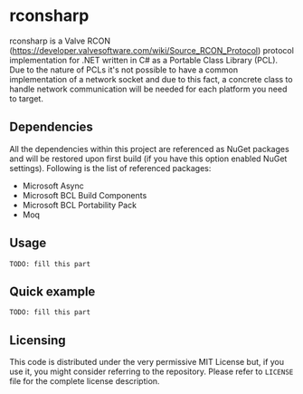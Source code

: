 # rconsharp

rconsharp is a Valve RCON (https://developer.valvesoftware.com/wiki/Source_RCON_Protocol) protocol implementation for .NET written in C# as a Portable Class Library (PCL).
Due to the nature of PCLs it's not possible to have a common implementation of a network socket and due to this fact, a concrete class to handle network communication will be needed for each platform you need to target.

## Dependencies

All the dependencies within this project are referenced as NuGet packages and will be restored upon first build (if you have this option enabled NuGet settings).
Following is the list of referenced packages:
* Microsoft Async
* Microsoft BCL Build Components
* Microsoft BCL Portability Pack
* Moq

## Usage

```
TODO: fill this part
```

## Quick example

```
TODO: fill this part
```

## Licensing

This code is distributed under the very permissive MIT License but, if you use it, you might consider referring to the repository. Please refer to `LICENSE` file for the complete license description.

